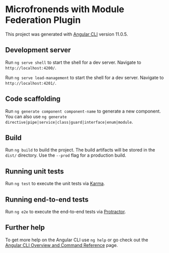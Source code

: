 # Microfronends with Module Federation Plugin

This project was generated with [Angular CLI](https://github.com/angular/angular-cli) version 11.0.5.

## Development server

Run `ng serve shell` to start the shell for a dev server. Navigate to `http://localhost:4200/`.

Run `ng serve lead-management` to start the shell for a dev server. Navigate to `http://localhost:4201/`.

## Code scaffolding

Run `ng generate component component-name` to generate a new component. You can also use `ng generate directive|pipe|service|class|guard|interface|enum|module`.

## Build

Run `ng build` to build the project. The build artifacts will be stored in the `dist/` directory. Use the `--prod` flag for a production build.

## Running unit tests

Run `ng test` to execute the unit tests via [Karma](https://karma-runner.github.io).

## Running end-to-end tests

Run `ng e2e` to execute the end-to-end tests via [Protractor](http://www.protractortest.org/).

## Further help

To get more help on the Angular CLI use `ng help` or go check out the [Angular CLI Overview and Command Reference](https://angular.io/cli) page.
